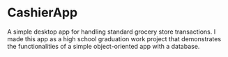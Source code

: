 # CashierApp
A simple desktop app for handling standard grocery store transactions. I made this app as a high school graduation work project that demonstrates the functionalities of a simple object-oriented app with a database.
